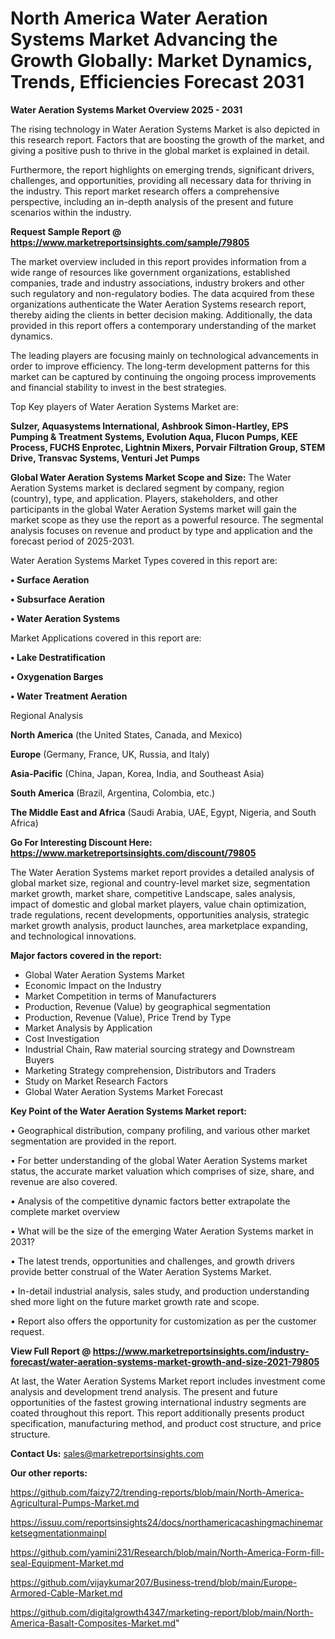 # North America Water Aeration Systems Market Advancing the Growth Globally: Market Dynamics, Trends, Efficiencies Forecast 2031

<Strong> Water Aeration Systems Market Overview 2025 - 2031</strong>

The rising technology in Water Aeration Systems Market is also depicted in this research report. Factors that are boosting the growth of the market, and giving a positive push to thrive in the global market is explained in detail.

Furthermore, the report highlights on emerging trends, significant drivers, challenges, and opportunities, providing all necessary data for thriving in the industry. This report market research offers a comprehensive perspective, including an in-depth analysis of the present and future scenarios within the industry.

<strong>Request Sample Report @ <a href=https://www.marketreportsinsights.com/sample/79805>https://www.marketreportsinsights.com/sample/79805</a></strong>

The market overview included in this report provides information from a wide range of resources like government organizations, established companies, trade and industry associations, industry brokers and other such regulatory and non-regulatory bodies. The data acquired from these organizations authenticate the Water Aeration Systems research report, thereby aiding the clients in better decision making. Additionally, the data provided in this report offers a contemporary understanding of the market dynamics.

The leading players are focusing mainly on technological advancements in order to improve efficiency. The long-term development patterns for this market can be captured by continuing the ongoing process improvements and financial stability to invest in the best strategies.

Top Key players of Water Aeration Systems Market are:

<strong>Sulzer, Aquasystems International, Ashbrook Simon-Hartley, EPS Pumping & Treatment Systems, Evolution Aqua, Flucon Pumps, KEE Process, FUCHS Enprotec, Lightnin Mixers, Porvair Filtration Group, STEM Drive, Transvac Systems, Venturi Jet Pumps</strong>

<strong><b>Global Water Aeration Systems Market Scope and Size:</b></strong>
The Water Aeration Systems market is declared segment by company, region (country), type, and application. Players, stakeholders, and other participants in the global Water Aeration Systems market will gain the market scope as they use the report as a powerful resource. The segmental analysis focuses on revenue and product by type and application and the forecast period of 2025-2031.

Water Aeration Systems Market Types covered in this report are:

<strong>• Surface Aeration

• Subsurface Aeration

• Water Aeration Systems</strong>

Market Applications covered in this report are:

<strong>• Lake Destratification

• Oxygenation Barges

• Water Treatment Aeration</strong> 

Regional Analysis

<strong>North America</strong> (the United States, Canada, and Mexico)

<strong>Europe</strong> (Germany, France, UK, Russia, and Italy)

<strong>Asia-Pacific</strong> (China, Japan, Korea, India, and Southeast Asia)

<strong>South America</strong> (Brazil, Argentina, Colombia, etc.)

<strong>The Middle East and Africa</strong> (Saudi Arabia, UAE, Egypt, Nigeria, and South Africa)

<strong>Go For Interesting Discount Here: <a href=https://www.marketreportsinsights.com/discount/79805>https://www.marketreportsinsights.com/discount/79805</a></strong>

The Water Aeration Systems market report provides a detailed analysis of global market size, regional and country-level market size, segmentation market growth, market share, competitive Landscape, sales analysis, impact of domestic and global market players, value chain optimization, trade regulations, recent developments, opportunities analysis, strategic market growth analysis, product launches, area marketplace expanding, and technological innovations.

<strong><b>Major factors covered in the report:</b></strong>
<ul>
  <li>Global Water Aeration Systems Market </li>
  <li>Economic Impact on the Industry</li>
  <li>Market Competition in terms of Manufacturers</li>
  <li>Production, Revenue (Value) by geographical segmentation</li>
  <li>Production, Revenue (Value), Price Trend by Type</li>
  <li>Market Analysis by Application</li>
  <li>Cost Investigation</li>
  <li>Industrial Chain, Raw material sourcing strategy and Downstream Buyers</li>
  <li>Marketing Strategy comprehension, Distributors and Traders</li>
  <li>Study on Market Research Factors</li>
  <li>Global Water Aeration Systems Market Forecast</li>
</ul>

<strong><b>Key Point of the Water Aeration Systems Market report:</b></strong>

• Geographical distribution, company profiling, and various other market segmentation are provided in the report.

• For better understanding of the global Water Aeration Systems market status, the accurate market valuation which comprises of size, share, and revenue are also covered.

• Analysis of the competitive dynamic factors better extrapolate the complete market overview

• What will be the size of the emerging Water Aeration Systems market in 2031?

• The latest trends, opportunities and challenges, and growth drivers provide better construal of the Water Aeration Systems Market.

• In-detail industrial analysis, sales study, and production understanding shed more light on the future market growth rate and scope.

• Report also offers the opportunity for customization as per the customer request.

<strong><b>View Full Report @ <a href=https://www.marketreportsinsights.com/industry-forecast/water-aeration-systems-market-growth-and-size-2021-79805>https://www.marketreportsinsights.com/industry-forecast/water-aeration-systems-market-growth-and-size-2021-79805</a></b></strong>


At last, the Water Aeration Systems Market report includes investment come analysis and development trend analysis. The present and future opportunities of the fastest growing international industry segments are coated throughout this report. This report additionally presents product specification, manufacturing method, and product cost structure, and price structure.

<strong>Contact Us:</strong>
sales@marketreportsinsights.com

<strong>Our other reports:</strong>

<a href=https://github.com/faizy72/trending-reports/blob/main/North-America-Agricultural-Pumps-Market.md>https://github.com/faizy72/trending-reports/blob/main/North-America-Agricultural-Pumps-Market.md</a>

<a href=https://issuu.com/reportsinsights24/docs/northamericacashingmachinemarketsegmentationmainpl>https://issuu.com/reportsinsights24/docs/northamericacashingmachinemarketsegmentationmainpl</a>

<a href=https://github.com/yamini231/Research/blob/main/North-America-Form-fill-seal-Equipment-Market.md>https://github.com/yamini231/Research/blob/main/North-America-Form-fill-seal-Equipment-Market.md</a>

<a href=https://github.com/vijaykumar207/Business-trend/blob/main/Europe-Armored-Cable-Market.md>https://github.com/vijaykumar207/Business-trend/blob/main/Europe-Armored-Cable-Market.md</a>

<a href=https://github.com/digitalgrowth4347/marketing-report/blob/main/North-America-Basalt-Composites-Market.md>https://github.com/digitalgrowth4347/marketing-report/blob/main/North-America-Basalt-Composites-Market.md</a>"
